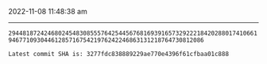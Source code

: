 2022-11-08 11:48:38 am

---

`29448187242468024548308555764254456768169391657329222184202880174106619467710930446128571675421976242246863131218764730812086`

`Latest commit SHA is: 3277fdc838889229ae770e4396f61cfbaa01c888 `
